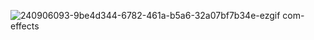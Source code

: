 ![240906093-9be4d344-6782-461a-b5a6-32a07bf7b34e-ezgif com-effects](https://github.com/JhaAnurag/JhaAnurag/assets/64073452/1309fd23-b5b0-4144-aced-1916ad4169a6)
<!--
## Hi there 👋
**JhaAnurag/JhaAnurag** is a ✨ _special_ ✨ repository because its `README.md` (this file) appears on your GitHub profile.

Here are some ideas to get you started:

- 🔭 I’m currently working on ...
- 🌱 I’m currently learning ...
- 👯 I’m looking to collaborate on ...
- 🤔 I’m looking for help with ...
- 💬 Ask me about ...
- 📫 How to reach me: ...
- 😄 Pronouns: ...
- ⚡ Fun fact: ...
-->
